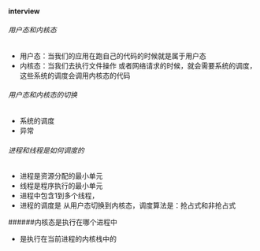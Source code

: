 #### interview

###### 用户态和内核态
- 用户态：当我们的应用在跑自己的代码的时候就是属于用户态
- 内核态：当我们去执行文件操作 或者网络请求的时候，就会需要系统的调度，这些系统的调度会调用内核态的代码

###### 用户态和内核态的切换
- 系统的调度
- 异常

###### 进程和线程是如何调度的
- 进程是资源分配的最小单元
- 线程是程序执行的最小单元
- 进程中包含1到多个线程，
- 进程的调度是 从用户态切换到内核态，调度算法是：抢占式和非抢占式

######内核态是执行在哪个进程中
- 是执行在当前进程的内核栈中的
